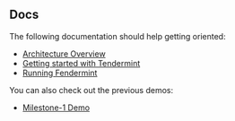 ## Docs

The following documentation should help getting oriented:

* [Architecture Overview](./architecture.md)
* [Getting started with Tendermint](./tendermint.md)
* [Running Fendermint](./running.md)

You can also check out the previous demos:
* [Milestone-1 Demo](./demos/milestone-1/README.md)
